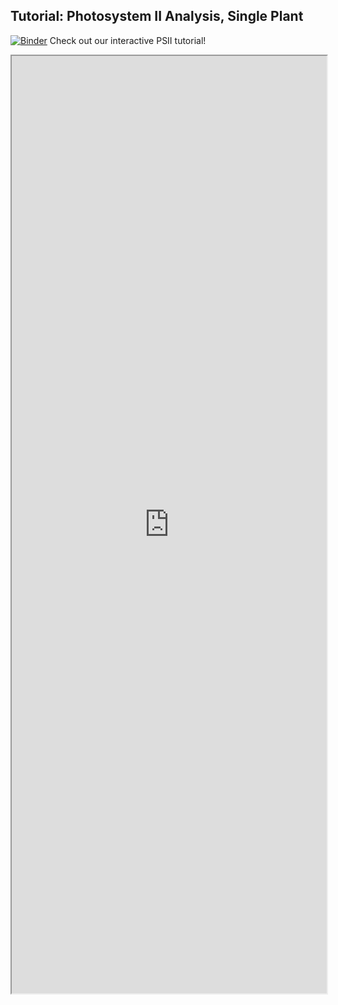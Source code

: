 ## Tutorial: Photosystem II Analysis, Single Plant

[![Binder](https://mybinder.org/badge_logo.svg)](https://mybinder.org/v2/gh/danforthcenter/plantcv-tutorial-photosynthesis/HEAD?labpath=index.ipynb) Check out our interactive PSII tutorial! 

<iframe src="https://nbviewer.jupyter.org/github/danforthcenter/plantcv-tutorial-photosynthesis/blob/main/index.ipynb" width="100%" height="1500px"></iframe>
